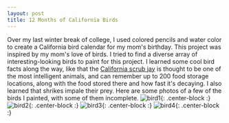 ```yaml
---
layout: post
title: 12 Months of California Birds
---
```


Over my last winter break of college, I used colored pencils and water color to create a California bird calendar for my mom's birthday. This project was inspired by my mom's love of birds. I tried to find a diverse array of interesting-looking birds to paint for this project. I learned some cool bird facts along the way, like that the [California scrub jay](https://en.wikipedia.org/wiki/California_scrub_jay) is thought to be one of the most intelligent animals, and can remember up to 200 food storage locations, along with the food stored there and how fast it's decaying. I also learned that shrikes impale their prey. Here are some photos of a few of the birds I painted, with some of them incomplete. 
![bird1](/img/bird1.png){: .center-block :}
![bird2](/img/bird2.png){: .center-block :}
![bird3](/img/bird3.png){: .center-block :}
![bird4](/img/bird4.png){: .center-block :}


